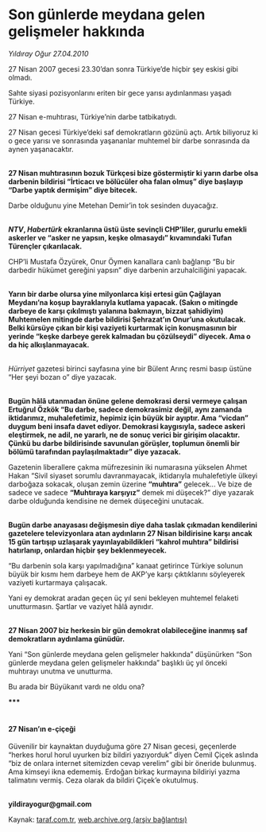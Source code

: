 # Son günlerde meydana gelen gelişmeler hakkında

*Yıldıray Oğur 27.04.2010*

<div class="yazi"><p>27 Nisan 2007 gecesi 23.30’dan sonra Türkiye’de hiçbir şey eskisi gibi olmadı.</p>
<p>Sahte siyasi pozisyonlarını eriten bir gece yarısı aydınlanması yaşadı Türkiye.</p>
<p>27 Nisan e-muhtırası, Türkiye’nin darbe tatbikatıydı. </p>
<p>27 Nisan gecesi Türkiye’deki saf demokratların gözünü açtı. Artık biliyoruz ki o gece yarısı ve sonrasında yaşananlar muhtemel bir darbe sonrasında da aynen yaşanacaktır.</p>
<p><b><br/>27 Nisan muhtırasının bozuk Türkçesi bize göstermiştir ki yarın darbe olsa darbenin bildirisi “İrticacı ve bölücüler oha falan olmuş” diye başlayıp “Darbe yaptık dermişim” diye bitecek.</b></p>
<p>Darbe olduğunu yine Metehan Demir’in tok sesinden duyacağız.</p>
<p><b><i><br/>NTV</i>, <i>Habertürk</i> ekranlarına üstü üste sevinçli CHP’liler, gururlu emekli askerler ve “asker ne yapsın, keşke olmasaydı” kıvamındaki Tufan Türençler çıkarılacak.</b></p>
<p>CHP’li Mustafa Özyürek, Onur Öymen kanallara canlı bağlanıp “Bu bir darbedir hükümet gereğini yapsın” diye darbenin arzuhalciliğini yapacak.</p>
<p><b><br/>Yarın bir darbe olursa yine milyonlarca kişi ertesi gün Çağlayan Meydanı’na koşup bayraklarıyla kutlama yapacak. (Sakın o mitingde darbeye de karşı çıkılmıştı yalanına bakmayın, bizzat şahidiyim) Muhtemelen mitingde darbe bildirisi Şehrazat’ın Onur’una okutulacak. Belki kürsüye çıkan bir kişi vaziyeti kurtarmak için konuşmasının bir yerinde “keşke darbeye gerek kalmadan bu çözülseydi” diyecek. Ama o da hiç alkışlanmayacak. </b></p>
<p><i><br/>Hürriyet</i> gazetesi birinci sayfasına yine bir Bülent Arınç resmi basıp üstüne “Her şeyi bozan o” diye yazacak.</p>
<p><b><br/>Bugün hâlâ utanmadan önüne gelene demokrasi dersi vermeye çalışan Ertuğrul Özkök “Bu darbe, sadece demokrasimiz değil, aynı zamanda iktidarımız, muhalefetimiz, hepimiz için büyük bir ayıptır. Ama “vicdan” duygum beni insafa davet ediyor. Demokrasi kaygısıyla, sadece askeri eleştirmek, ne adil, ne yararlı, ne de sonuç verici bir girişim olacaktır. Çünkü bu darbe bildirisinde savunulan görüşler, toplumun önemli bir bölümü tarafından paylaşılmaktadır” diye yazacak.</b></p>
<p>Gazetenin liberallere çakma müfrezesinin iki numarasına yükselen Ahmet Hakan “Sivil siyaset sorumlu davranmayacak, iktidarıyla muhalefetiyle ülkeyi darboğaza sokacak, oluşan zemin üzerine <b>“muhtıra”</b> gelecek... Ve bize de sadece ve sadece <b>“Muhtıraya karşıyız”</b> demek mi düşecek?” diye yazarak darbe olduğunda kendisine ne demek düşeceğini unutacak.</p>
<p><b><br/>Bugün darbe anayasası değişmesin diye daha taslak çıkmadan kendilerini gazetelere televizyonlara atan aydınların 27 Nisan bildirisine karşı ancak 15 gün tartışıp uzlaşarak yayınlayabildikleri “kahrol muhtıra” bildirisi hatırlanıp, onlardan hiçbir şey beklenmeyecek.</b></p>
<p>“Bu darbenin sola karşı yapılmadığına” kanaat getirince Türkiye solunun büyük bir kısmı hem darbeye hem de AKP’ye karşı çıktıklarını söyleyerek vaziyeti kurtarmaya çalışacak.</p>
<p>Yani ey demokrat aradan geçen üç yıl seni bekleyen muhtemel felaketi unutturmasın. Şartlar ve vaziyet hâlâ aynıdır.</p>
<p><b><br/>27 Nisan 2007 biz herkesin bir gün demokrat olabileceğine inanmış saf demokratların aydınlama günüdür.</b></p>
<p>Yani “Son günlerde meydana gelen gelişmeler hakkında” düşünürken “Son günlerde meydana gelen gelişmeler hakkında” başlıklı üç yıl önceki muhtırayı unutma ve unutturma.</p>
<p>Bu arada bir Büyükanıt vardı ne oldu ona?</p>
<p><b>***</b></p>
<h4><br/>27 Nisan’ın e-çiçeği </h4>
<p>Güvenilir bir kaynaktan duyduğuma göre 27 Nisan gecesi, geçenlerde “herkes horul horul uyurken biz bildiri yazıyorduk” diyen Cemil Çiçek aslında “biz de onlara internet sitemizden cevap verelim” gibi bir öneride bulunmuş. Ama kimseyi ikna edememiş. Erdoğan birkaç kurmayına bildiriyi yazma talimatını vermiş. Ceza olarak da bildiri Çiçek’e okutulmuş.</p>
<p><b><br/>yildirayogur@gmail.com</b></p></div>

Kaynak: [taraf.com.tr](http://www.taraf.com.tr:80/makale/11061.htm), [web.archive.org (arşiv bağlantısı)](http://web.archive.org/web/20100430090545/http://www.taraf.com.tr:80/makale/11061.htm)
